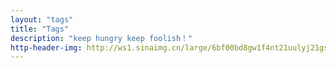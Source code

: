 ```yaml
---
layout: "tags"
title: "Tags"
description: "keep hungry keep foolish！"
http-header-img: http://ws1.sinaimg.cn/large/6bf00bd8gw1f4nt21uulyj21gs0o60uu.jpg
---
```

